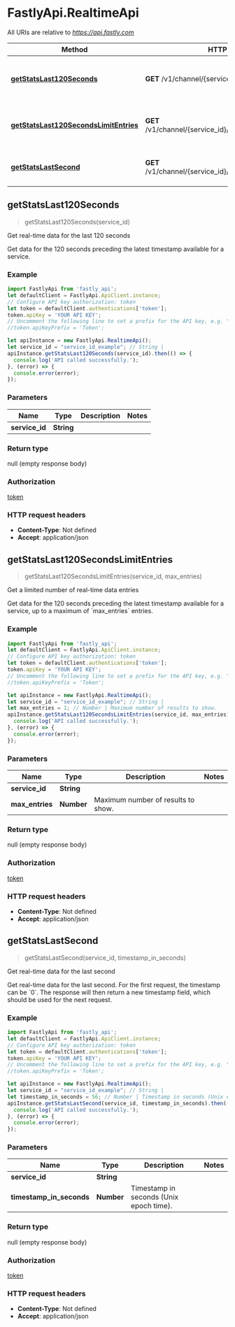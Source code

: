 # FastlyApi.RealtimeApi

All URIs are relative to *https://api.fastly.com*

Method | HTTP request | Description
------------- | ------------- | -------------
[**getStatsLast120Seconds**](RealtimeApi.md#getStatsLast120Seconds) | **GET** /v1/channel/{service_id}/ts/h | Get real-time data for the last 120 seconds
[**getStatsLast120SecondsLimitEntries**](RealtimeApi.md#getStatsLast120SecondsLimitEntries) | **GET** /v1/channel/{service_id}/ts/h/limit/{max_entries} | Get a limited number of real-time data entries
[**getStatsLastSecond**](RealtimeApi.md#getStatsLastSecond) | **GET** /v1/channel/{service_id}/ts/{timestamp_in_seconds} | Get real-time data for the last second



## getStatsLast120Seconds

> getStatsLast120Seconds(service_id)

Get real-time data for the last 120 seconds

Get data for the 120 seconds preceding the latest timestamp available for a service.

### Example

```javascript
import FastlyApi from 'fastly_api';
let defaultClient = FastlyApi.ApiClient.instance;
// Configure API key authorization: token
let token = defaultClient.authentications['token'];
token.apiKey = 'YOUR API KEY';
// Uncomment the following line to set a prefix for the API key, e.g. "Token" (defaults to null)
//token.apiKeyPrefix = 'Token';

let apiInstance = new FastlyApi.RealtimeApi();
let service_id = "service_id_example"; // String | 
apiInstance.getStatsLast120Seconds(service_id).then(() => {
  console.log('API called successfully.');
}, (error) => {
  console.error(error);
});

```

### Parameters


Name | Type | Description  | Notes
------------- | ------------- | ------------- | -------------
 **service_id** | **String**|  | 

### Return type

null (empty response body)

### Authorization

[token](../README.md#token)

### HTTP request headers

- **Content-Type**: Not defined
- **Accept**: application/json


## getStatsLast120SecondsLimitEntries

> getStatsLast120SecondsLimitEntries(service_id, max_entries)

Get a limited number of real-time data entries

Get data for the 120 seconds preceding the latest timestamp available for a service, up to a maximum of &#x60;max_entries&#x60; entries.

### Example

```javascript
import FastlyApi from 'fastly_api';
let defaultClient = FastlyApi.ApiClient.instance;
// Configure API key authorization: token
let token = defaultClient.authentications['token'];
token.apiKey = 'YOUR API KEY';
// Uncomment the following line to set a prefix for the API key, e.g. "Token" (defaults to null)
//token.apiKeyPrefix = 'Token';

let apiInstance = new FastlyApi.RealtimeApi();
let service_id = "service_id_example"; // String | 
let max_entries = 1; // Number | Maximum number of results to show.
apiInstance.getStatsLast120SecondsLimitEntries(service_id, max_entries).then(() => {
  console.log('API called successfully.');
}, (error) => {
  console.error(error);
});

```

### Parameters


Name | Type | Description  | Notes
------------- | ------------- | ------------- | -------------
 **service_id** | **String**|  | 
 **max_entries** | **Number**| Maximum number of results to show. | 

### Return type

null (empty response body)

### Authorization

[token](../README.md#token)

### HTTP request headers

- **Content-Type**: Not defined
- **Accept**: application/json


## getStatsLastSecond

> getStatsLastSecond(service_id, timestamp_in_seconds)

Get real-time data for the last second

Get real-time data for the last second. For the first request, the timestamp can be &#x60;0&#x60;. The response will then return a new timestamp field, which should be used for the next request.

### Example

```javascript
import FastlyApi from 'fastly_api';
let defaultClient = FastlyApi.ApiClient.instance;
// Configure API key authorization: token
let token = defaultClient.authentications['token'];
token.apiKey = 'YOUR API KEY';
// Uncomment the following line to set a prefix for the API key, e.g. "Token" (defaults to null)
//token.apiKeyPrefix = 'Token';

let apiInstance = new FastlyApi.RealtimeApi();
let service_id = "service_id_example"; // String | 
let timestamp_in_seconds = 56; // Number | Timestamp in seconds (Unix epoch time).
apiInstance.getStatsLastSecond(service_id, timestamp_in_seconds).then(() => {
  console.log('API called successfully.');
}, (error) => {
  console.error(error);
});

```

### Parameters


Name | Type | Description  | Notes
------------- | ------------- | ------------- | -------------
 **service_id** | **String**|  | 
 **timestamp_in_seconds** | **Number**| Timestamp in seconds (Unix epoch time). | 

### Return type

null (empty response body)

### Authorization

[token](../README.md#token)

### HTTP request headers

- **Content-Type**: Not defined
- **Accept**: application/json

